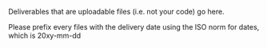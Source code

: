 Deliverables that are uploadable files (i.e. not your code) go here. 

Please prefix every files with the delivery date using the ISO norm for dates, which is 20xy-mm-dd

